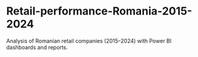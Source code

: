 # Retail-performance-Romania-2015-2024
Analysis of Romanian retail companies (2015–2024) with Power BI dashboards and reports.
